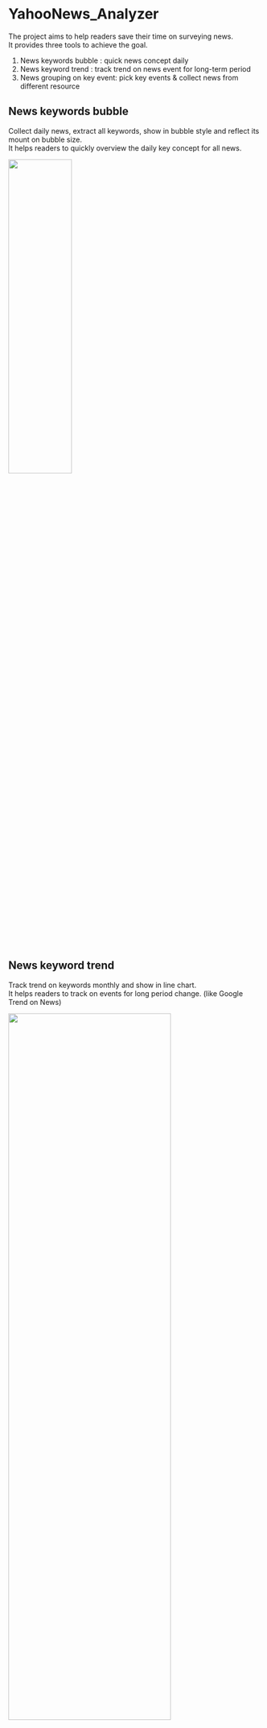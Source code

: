 # YahooNews_Analyzer

The project aims to help readers save their time on surveying news. <br>
It provides three tools to achieve the goal. <br>

1. News keywords bubble  : quick news concept daily <br>
2. News keyword trend : track trend on news event for long-term period <br>
3. News grouping on key event: pick key events & collect news from different resource <br>


## News keywords bubble 
Collect daily news, extract all keywords, show in bubble style and reflect its mount on bubble size. <br>
It helps readers to quickly overview the daily key concept for all news.

<img src="https://i.imgur.com/dndHq3x.png" width="50%" height="40%">

## News keyword trend
Track trend on keywords monthly and show in line chart. <br>
It helps readers to track on events for long period change. (like Google Trend on News)

<img src="https://i.imgur.com/NXLO2KD.png" width="80%" height="60%">

## News grouping on key event

Group the news by topic modeling and show it in News caption style. <br>
It is easy for readers to check similar news from different News producers for preventing single resource bias. 

![](https://i.imgur.com/HypTB3c.png)


The news is crawled from Yahoo! News website daily. <br>
All rights belong to [Yahoo!News]("https://tw.news.yahoo.com/") <br>
